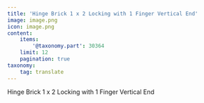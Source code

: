 ```yaml
---
title: 'Hinge Brick 1 x 2 Locking with 1 Finger Vertical End'
image: image.png
icon: image.png
content:
    items:
        '@taxonomy.part': 30364
    limit: 12
    pagination: true
taxonomy:
    tag: translate
---
```


Hinge Brick 1 x 2 Locking with 1 Finger Vertical End
